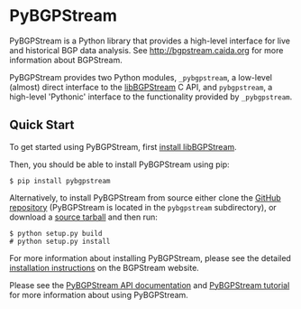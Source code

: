 PyBGPStream
===========

PyBGPStream is a Python library that provides a high-level interface for live
and historical BGP data analysis. See http://bgpstream.caida.org for more
information about BGPStream.

PyBGPStream provides two Python modules, `_pybgpstream`, a low-level (almost)
direct interface to the [libBGPStream](http://bgpstream.caida.org) C API, and
`pybgpstream`, a high-level 'Pythonic' interface to the functionality provided
by `_pybgpstream`.

Quick Start
-----------

To get started using PyBGPStream, first
[install libBGPStream](http://bgpstream.caida.org/docs/install/pybgpstream).

Then, you should be able to install PyBGPStream using pip:
~~~
$ pip install pybgpstream
~~~

Alternatively, to install PyBGPStream from source either clone the
[GitHub repository](https://github.com/CAIDA/bgpstream) (PyBGPStream is located
in the `pybgpstream` subdirectory), or download a
[source tarball](http://bgpstream.caida.org/download) and then run:
~~~
$ python setup.py build
# python setup.py install
~~~

For more information about installing PyBGPStream, please see the detailed
[installation instructions](http://bgpstream.caida.org/docs/install/pybgpstream) on the
BGPStream website.

Please see the
[PyBGPStream API documentation](http://bgpstream.caida.org/docs/api/pybgpstream)
and [PyBGPStream tutorial](http://bgpstream.caida.org/docs/tutorials/pybgpstream) for
more information about using PyBGPStream.


